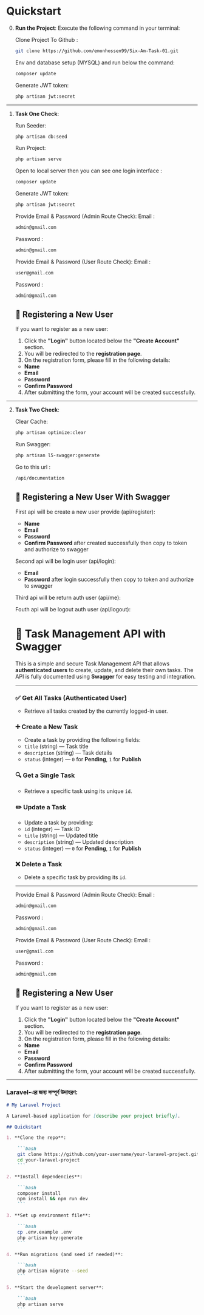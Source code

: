 # Quickstart

0. **Run the Project**: Execute the following command in your terminal:

    Clone Project To Github :
    ```bash
    git clone https://github.com/emonhossen99/Six-Am-Task-01.git
    ```

    Env and database setup (MYSQL) and run below the command:

    ```bash
    composer update
    ```

    Generate JWT token:

    ```bash
    php artisan jwt:secret
    ```

---

1. **Task One Check**:

    Run Seeder:
    ```bash
    php artisan db:seed
    ```

    Run Project:
    ```bash
    php artisan serve
    ```

    Open to local server then you can see one login interface :
    ```bash
    composer update
    ```

    Generate JWT token:

    ```bash
    php artisan jwt:secret
    ```

    Provide  Email & Password (Admin Route Check):
    Email :

    ```bash
    admin@gmail.com
    ```
    Password :
    ```bash
    admin@gmail.com
    ```

    Provide  Email & Password (User Route Check):
    Email :

    ```bash
    user@gmail.com
    ```
    Password :
    ```bash
    admin@gmail.com
    ```

    ## 🔐 Registering a New User

    If you want to register as a new user:

    1. Click the **"Login"** button located below the **"Create Account"** section.
    2. You will be redirected to the **registration page**.
    3. On the registration form, please fill in the following details:
    - **Name**
    - **Email**
    - **Password**
    - **Confirm Password**
    4. After submitting the form, your account will be created successfully.

---

2. **Task Two Check**:

    Clear Cache:
    ```bash
    php artisan optimize:clear
    ```

    Run Swagger:
    ```bash
    php artisan l5-swagger:generate
    ```

    Go to this url  :
    ```bash
    /api/documentation
    ```
    ## 🔐 Registering a New User With Swagger

    First api will be create a new user provide (api/register):
    - **Name**
    - **Email**
    - **Password**
    - **Confirm Password**
    after created successfully then copy to token and authorize to swagger

   Second api will be login user  (api/login):
    - **Email**
    - **Password**
    after login successfully then copy to token and authorize to swagger

   Third api will be return auth user  (api/me):
   
   Fouth api will be logout auth user  (api/logout):


    # 🔐 Task Management API with Swagger

    This is a simple and secure Task Management API that allows **authenticated users** to create, update, and delete their own tasks. The API is fully documented using **Swagger** for easy testing and integration.

    ---

    ### ✅ Get All Tasks (Authenticated User)
    - Retrieve all tasks created by the currently logged-in user.

    ### ➕ Create a New Task
    - Create a task by providing the following fields:
    - `title` (string) — Task title  
    - `description` (string) — Task details  
    - `status` (integer) — `0` for **Pending**, `1` for **Publish**

    ### 🔍 Get a Single Task
    - Retrieve a specific task using its unique `id`.

    ### ✏️ Update a Task
    - Update a task by providing:
    - `id` (integer) — Task ID  
    - `title` (string) — Updated title  
    - `description` (string) — Updated description  
    - `status` (integer) — `0` for **Pending**, `1` for **Publish**

    ### ❌ Delete a Task
    - Delete a specific task by providing its `id`.

    ---

    




    Provide  Email & Password (Admin Route Check):
    Email :

    ```bash
    admin@gmail.com
    ```
    Password :
    ```bash
    admin@gmail.com
    ```

    Provide  Email & Password (User Route Check):
    Email :

    ```bash
    user@gmail.com
    ```
    Password :
    ```bash
    admin@gmail.com
    ```

    ## 🔐 Registering a New User

    If you want to register as a new user:

    1. Click the **"Login"** button located below the **"Create Account"** section.
    2. You will be redirected to the **registration page**.
    3. On the registration form, please fill in the following details:
    - **Name**
    - **Email**
    - **Password**
    - **Confirm Password**
    4. After submitting the form, your account will be created successfully.

---



### Laravel-এর জন্য সম্পূর্ণ উদাহরণ:

```md
# My Laravel Project

A Laravel-based application for [describe your project briefly].

## Quickstart

1. **Clone the repo**:

    ```bash
    git clone https://github.com/your-username/your-laravel-project.git
    cd your-laravel-project
    ```

2. **Install dependencies**:

    ```bash
    composer install
    npm install && npm run dev
    ```

3. **Set up environment file**:

    ```bash
    cp .env.example .env
    php artisan key:generate
    ```

4. **Run migrations (and seed if needed)**:

    ```bash
    php artisan migrate --seed
    ```

5. **Start the development server**:

    ```bash
    php artisan serve
    ```

